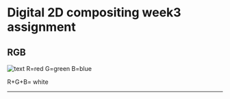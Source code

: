 Digital 2D compositing week3 assignment
=======================================
RGB
----
![text](C:\Users\Andy\Desktop\Digital_2D_compositing_B976164yunseolee)
R=red  G=green  B=blue



R+G+B= white
<hr/>
